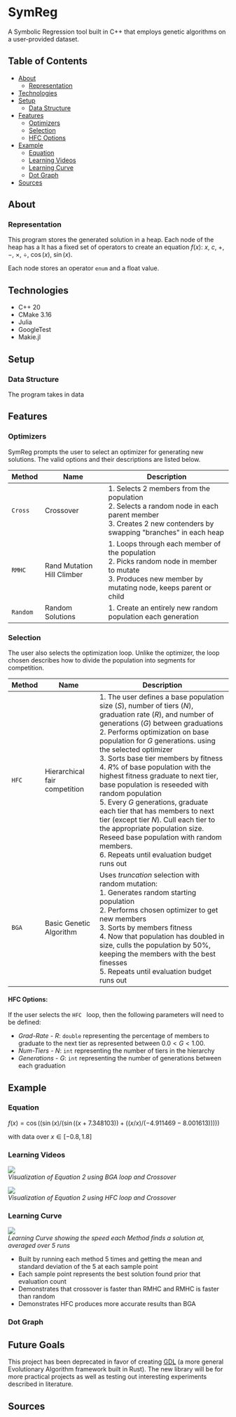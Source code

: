 # SymReg

A Symbolic Regression tool built in C++ that employs genetic algorithms on a user-provided dataset.

## Table of Contents

* [About](#about)
  * [Representation](#representation)
* [Technologies](#technologies)
* [Setup](#setup)
  * [Data Structure](#data-structure)
* [Features](#features)
  * [Optimizers](#optimizers)
  * [Selection](#selection)
  * [HFC Options](#hfc-options)
* [Example](#example)
  * [Equation](#equation)
  * [Learning Videos](#learning-videos)
  * [Learning Curve](#learning-curve)
  * [Dot Graph](#dot-graph)
* [Sources](#sources)

## About

### Representation

This program stores the generated solution in a heap. Each node of the heap has a  It has a fixed set of operators to create an equation $f(x)$:   $x$, $c$, $+$, $-$, $\times$, $\div$, $\cos(x)$, $\sin(x)$.

Each node stores an operator `enum` and a float value.

## Technologies

* C++ 20
* CMake 3.16
* Julia
* GoogleTest
* Makie.jl

## Setup

### Data Structure

The program takes in data



## Features

### Optimizers
SymReg prompts the user to select an optimizer for generating new solutions. The valid options and their descriptions are listed below.

| Method   | Name                       | Description                                                  |
| -------- | -------------------------- | ------------------------------------------------------------ |
| `Cross`  | Crossover                  | 1. Selects 2 members from the population<br />2. Selects a random node in each parent member<br />3. Creates 2 new contenders by swapping "branches" in each heap <br /> |
| `RMHC`   | Rand Mutation Hill Climber | 1. Loops through each member of the population<br />2. Picks random node in member to mutate<br />3. Produces new member by mutating node, keeps parent or child <br /> |
| `Random` | Random Solutions           | 1. Create an entirely new random population each generation  |

### Selection

The user also selects the optimization loop. Unlike the optimizer, the loop chosen describes how to divide the population into segments for competition.

| Method | Name                          | Description                                                  |
| ------ | ----------------------------- | ------------------------------------------------------------ |
| `HFC`  | Hierarchical fair competition | 1. The user defines a base population size ($S$), number of tiers ($N$), graduation rate ($R$), and number of generations ($G$) between graduations <br />2. Performs optimization on base population for $G$ generations. using the selected optimizer<br />3.  Sorts base tier members by fitness<br />4. $R\%$ of base population with the highest fitness graduate to next tier, base population is reseeded with random population<br />5. Every $G$ generations, graduate each tier that has members to next tier (except tier $N$). Cull each tier to the appropriate population size. Reseed base population with random members.<br />6. Repeats until evaluation budget runs out<br /> |
| `BGA`  | Basic Genetic Algorithm       | Uses *truncation* selection with random mutation:<br />1.  Generates random starting population<br />2. Performs chosen optimizer to get new members<br />3. Sorts by members fitness<br />4. Now that population has doubled in size, culls the population by $50\%$, keeping the members with the best finesses<br />5. Repeats until evaluation budget runs out<br /> |

#### HFC Options:

If the user selects the `HFC ` loop, then the following parameters will need to be defined:

* *Grad-Rate* - $R$: `double` representing the percentage of members to graduate to the next tier as represented between
  $0.0 < G < 1.00$.
* *Num-Tiers* - $N$: `int` representing the number of tiers in the hierarchy
* *Generations* - $G$: `int` representing the number of generations between each graduation

## Example

### Equation

$f(x) = \cos((\sin(x)/(\sin((x+7.348103))+((x/x)/(-4.911469-8.001613)))))$

with data over $x \in [-0.8, 1.8]$

### Learning Videos

![](https://github.com/jharvey55/SymReg/blob/portfolio/examples/f21/images/f21_BGA-Cross_long.gif)
<br>*Visualization of Equation 2 using BGA loop and Crossover*

![](https://github.com/jharvey55/SymReg/blob/portfolio/examples/f21/images/f21_HFC-Cross_accurate.gif)
<br>*Visualization of Equation 2 using HFC loop and Crossover*

### Learning Curve

![](https://github.com/jharvey55/SymReg/blob/portfolio/examples/f21/images/f21-LearningCurve-v2.png)
<br>*Learning Curve showing the speed each Method finds a solution at, averaged over 5 runs*

* Built by running each method 5 times and getting the mean and standard deviation of the 5 at each sample point
* Each sample point represents the best solution found prior that evaluation count
* Demonstrates that crossover is faster than RMHC and RMHC is faster than random
* Demonstrates HFC produces more accurate results than BGA
### Dot Graph



## Future Goals

This project has been deprecated in favor of creating [GDL](https://github.com/jharvey55/GDL) (a more general Evolutionary Algorithm framework built in Rust). The new library will be for more practical projects as well as testing out interesting experiments described in literature.

## Sources
